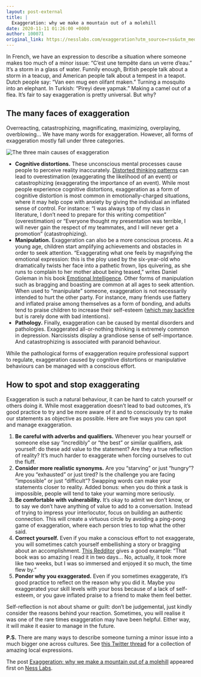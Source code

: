 ```yaml
---
layout: post-external
title: |
  Exaggeration: why we make a mountain out of a molehill
date: 2020-11-11 01:26:00 +0000
author: 100071
original_link: https://nesslabs.com/exaggeration?utm_source=rss&utm_medium=rss&utm_campaign=exaggeration
---
```


In French, we have an expression to describe a situation where someone makes too much of a minor issue: “C’est une tempête dans un verre d’eau.” It’s a storm in a glass of water. Funnily enough, British people talk about a storm in a teacup, and American people talk about a tempest in a teapot. Dutch people say: “Van een mug een olifant maken.” Turning a mosquito into an elephant. In Turkish: “Pireyi deve yapmak.” Making a camel out of a flea. It’s fair to say exaggeration is pretty universal. But why?

## The many faces of exaggeration

Overreacting, catastrophizing, magnificating, maximizing, overplaying, overblowing… We have many words for exaggeration. However, all forms of exaggeration mostly fall under three categories.

![The three main causes of exaggeration](https://nesslabs.com/wp-content/uploads/2020/11/exaggeration-causes-1024x133.png)

- **Cognitive distortions.** These unconscious mental processes cause people to perceive reality inaccurately. [Distorted thinking patterns](https://nesslabs.com/tag/cognitive-biases) can lead to overestimation (exaggerating the likelihood of an event) or catastrophizing (exaggerating the importance of an event). While most people experience cognitive distortions, exaggeration as a form of cognitive distortion is most common in emotionally-charged situations, where it may help cope with anxiety by giving the individual an inflated sense of control. For instance: “I was always top of my class in literature, I don’t need to prepare for this writing competition” (overestimation) or “Everyone thought my presentation was terrible, I will never gain the respect of my teammates, and I will never get a promotion” (catastrophizing).
- **Manipulation.** Exaggeration can also be a more conscious process. At a young age, children start amplifying achievements and obstacles in order to seek attention. “Exaggerating what one feels by magnifying the emotional expression: this is the ploy used by the six-year-old who dramatically twists her face into a pathetic frown, lips quivering, as she runs to complain to her mother about being teased,” writes Daniel Goleman in his book [Emotional Intelligence](https://amzn.to/36nfVk8). Other forms of manipulation such as bragging and boasting are common at all ages to seek attention. When used to “manipulate” someone, exaggeration is not necessarily intended to hurt the other party. For instance, many friends use flattery and inflated praise among themselves as a form of bonding, and adults tend to praise children to increase their self-esteem ([which may backfire](https://srcd.onlinelibrary.wiley.com/doi/abs/10.1111/cdep.12171) but is rarely done with bad intentions).
- **Pathology.** Finally, exaggeration can be caused by mental disorders and pathologies. Exaggerated all-or-nothing thinking is extremely common in depression. Narcissists display a grandiose sense of self-importance. And catastrophizing is associated with paranoid behaviour.

While the pathological forms of exaggeration require professional support to regulate, exaggeration caused by cognitive distortions or manipulative behaviours can be managed with a conscious effort.

## How to spot and stop exaggerating

Exaggeration is such a natural behaviour, it can be hard to catch yourself or others doing it. While most exaggeration doesn’t lead to bad outcomes, it’s good practice to try and be more aware of it and to consciously try to make our statements as objective as possible. Here are five ways you can spot and manage exaggeration.

1. **Be careful with adverbs and qualifiers.** Whenever you hear yourself or someone else say “incredibly” or “the best” or similar qualifiers, ask yourself: do these add value to the statement? Are they a true reflection of reality? It’s much harder to exaggerate when forcing ourselves to cut the fluff.
2. **Consider more realistic synonyms.** Are you “starving” or just “hungry”? Are you “exhausted” or just tired? Is the challenge you are facing “impossible” or just “difficult”? Swapping words can make your statements closer to reality. Added bonus: when you do think a task is impossible, people will tend to take your warning more seriously.
3. **Be comfortable with vulnerability.** It’s okay to admit we don’t know, or to say we don’t have anything of value to add to a conversation. Instead of trying to impress your interlocutor, focus on building an authentic connection. This will create a virtuous circle by avoiding a ping-pong game of exaggeration, where each person tries to top what the other said.
4. **Correct yourself.** Even if you make a conscious effort to not exaggerate, you will sometimes catch yourself embellishing a story or bragging about an accomplishment. [This Redditor](https://www.reddit.com/r/selfimprovement/comments/efkj3o/how_to_stop_exaggerating_things/fc15u3v?utm_source=share&utm_medium=web2x&context=3) gives a good example: “That book was so amazing I read it in two days… No, actually, it took more like two weeks, but I was so immersed and enjoyed it so much, the time flew by.”
5. **Ponder why you exaggerated.** Even if you sometimes exaggerate, it’s good practice to reflect on the reason why you did it. Maybe you exaggerated your skill levels with your boss because of a lack of self-esteem, or you gave inflated praise to a friend to make them feel better.

Self-reflection is not about shame or guilt: don’t be judgemental, just kindly consider the reasons behind your reaction. Sometimes, you will realise it was one of the rare times exaggeration may have been helpful. Either way, it will make it easier to manage in the future.

**P.S.** There are many ways to describe someone turning a minor issue into a much bigger one across cultures. See [this Twitter thread](https://twitter.com/anthilemoon/status/1326231956418424833) for a collection of amazing local expressions.

The post [Exaggeration: why we make a mountain out of a molehill](https://nesslabs.com/exaggeration) appeared first on [Ness Labs](https://nesslabs.com).
